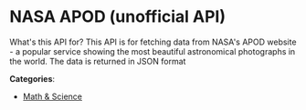 # NASA APOD (unofficial API)


What's this API for? This API is for fetching data from NASA's APOD website - a popular service showing the most beautiful astronomical photographs in the world. The data is returned in JSON format



**Categories**:
- [Math & Science](https://github.com/apis-list/apis-list#math-and-science)




